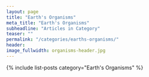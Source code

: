 ```yaml
---
layout: page
title: "Earth's Organisms"
meta_title: "Earth's Organisms"
subheadline: "Articles in Category"
teaser: ""
permalink: "/categories/earths-organisms/"
header:
image_fullwidth: organisms-header.jpg
---
```

{% include list-posts category="Earth's Organisms" %}

